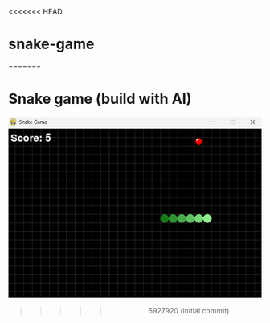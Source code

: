<<<<<<< HEAD
# snake-game
=======
# Snake game (build with AI)


![](image.png)

>>>>>>> 6927920 (initial commit)
